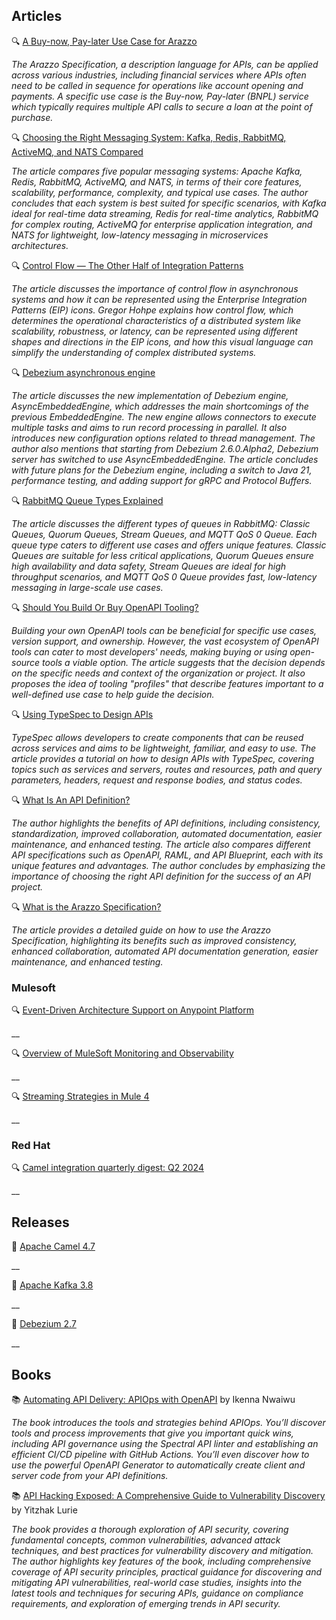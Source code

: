 ## Articles
🔍 [A Buy-now, Pay-later Use Case for Arazzo](https://www.openapis.org/blog/2024/07/19/buy-now-pay-later-arazzo)

_The Arazzo Specification, a description language for APIs, can be applied across various industries, including financial services where APIs often need to be called in sequence for operations like account opening and payments. A specific use case is the Buy-now, Pay-later (BNPL) service which typically requires multiple API calls to secure a loan at the point of purchase._

🔍 [Choosing the Right Messaging System: Kafka, Redis, RabbitMQ, ActiveMQ, and NATS Compared](https://medium.com/@sheikh.hamza.arshad/choosing-the-right-messaging-system-kafka-redis-rabbitmq-activemq-and-nats-compared-fa2dd385976f)

_The article compares five popular messaging systems: Apache Kafka, Redis, RabbitMQ, ActiveMQ, and NATS, in terms of their core features, scalability, performance, complexity, and typical use cases. The author concludes that each system is best suited for specific scenarios, with Kafka ideal for real-time data streaming, Redis for real-time analytics, RabbitMQ for complex routing, ActiveMQ for enterprise application integration, and NATS for lightweight, low-latency messaging in microservices architectures._

🔍 [Control Flow — The Other Half of Integration Patterns](https://www.enterpriseintegrationpatterns.com/ramblings/queues_control_flow.html)

_The article discusses the importance of control flow in asynchronous systems and how it can be represented using the Enterprise Integration Patterns (EIP) icons. Gregor Hohpe explains how control flow, which determines the operational characteristics of a distributed system like scalability, robustness, or latency, can be represented using different shapes and directions in the EIP icons, and how this visual language can simplify the understanding of complex distributed systems._

🔍 [Debezium asynchronous engine](https://debezium.io/blog/2024/07/08/async-embedded-engine/)

_The article discusses the new implementation of Debezium engine, AsyncEmbeddedEngine, which addresses the main shortcomings of the previous EmbeddedEngine. The new engine allows connectors to execute multiple tasks and aims to run record processing in parallel. It also introduces new configuration options related to thread management. The author also mentions that starting from Debezium 2.6.0.Alpha2, Debezium server has switched to use AsyncEmbeddedEngine. The article concludes with future plans for the Debezium engine, including a switch to Java 21, performance testing, and adding support for gRPC and Protocol Buffers._

🔍 [RabbitMQ Queue Types Explained](https://www.cloudamqp.com/blog/rabbitmq-queue-types.html)

_The article discusses the different types of queues in RabbitMQ: Classic Queues, Quorum Queues, Stream Queues, and MQTT QoS 0 Queue. Each queue type caters to different use cases and offers unique features. Classic Queues are suitable for less critical applications, Quorum Queues ensure high availability and data safety, Stream Queues are ideal for high throughput scenarios, and MQTT QoS 0 Queue provides fast, low-latency messaging in large-scale use cases._

🔍 [Should You Build Or Buy OpenAPI Tooling?](https://nordicapis.com/should-you-build-or-buy-openapi-tooling/)

_Building your own OpenAPI tools can be beneficial for specific use cases, version support, and ownership. However, the vast ecosystem of OpenAPI tools can cater to most developers' needs, making buying or using open-source tools a viable option. The article suggests that the decision depends on the specific needs and context of the organization or project. It also proposes the idea of tooling "profiles" that describe features important to a well-defined use case to help guide the decision._

🔍 [Using TypeSpec to Design APIs](https://nordicapis.com/using-typespec-to-design-apis/)

_TypeSpec allows developers to create components that can be reused across services and aims to be lightweight, familiar, and easy to use. The article provides a tutorial on how to design APIs with TypeSpec, covering topics such as services and servers, routes and resources, path and query parameters, headers, request and response bodies, and status codes._

🔍 [What Is An API Definition?](https://nordicapis.com/what-is-an-api-definition/)

_The author highlights the benefits of API definitions, including consistency, standardization, improved collaboration, automated documentation, easier maintenance, and enhanced testing. The article also compares different API specifications such as OpenAPI, RAML, and API Blueprint, each with its unique features and advantages. The author concludes by emphasizing the importance of choosing the right API definition for the success of an API project._


🔍 [What is the Arazzo Specification?](https://nordicapis.com/what-is-the-arazzo-specification/)

_The article provides a detailed guide on how to use the Arazzo Specification, highlighting its benefits such as improved consistency, enhanced collaboration, automated API documentation generation, easier maintenance, and enhanced testing._

### Mulesoft

🔍 [Event-Driven Architecture Support on Anypoint Platform](https://blogs.mulesoft.com/news/event-driven-architecture-support-on-anypoint-platform/)

__

🔍 [Overview of MuleSoft Monitoring and Observability](https://blogs.mulesoft.com/news/mulesoft-monitoring-and-observability/)

__

🔍 [Streaming Strategies in Mule 4](https://medium.com/another-integration-blog/streaming-strategies-in-mule-4-e1d659bc24df)

__

### Red Hat

🔍 [Camel integration quarterly digest: Q2 2024](https://developers.redhat.com/blog/2024/07/17/camel-integration-quarterly-digest-q2-2024#)

__


## Releases


🚀 [Apache Camel 4.7](https://camel.apache.org/blog/2024/07/camel47-whatsnew/)

__

🚀 [Apache Kafka 3.8](https://kafka.apache.org/blog#apache_kafka_380_release_announcement)

__

🚀 [Debezium 2.7](https://debezium.io/blog/2024/07/01/debezium-2-7-final-released/)

__

## Books

📚 [Automating API Delivery: APIOps with OpenAPI](https://a.co/d/fqNklLA) by Ikenna Nwaiwu

_The book introduces the tools and strategies behind APIOps. You’ll discover tools and process improvements that give you important quick wins, including API governance using the Spectral API linter and establishing an efficient CI/CD pipeline with GitHub Actions. You’ll even discover how to use the powerful OpenAPI Generator to automatically create client and server code from your API definitions._

📚 [API Hacking Exposed: A Comprehensive Guide to Vulnerability Discovery](https://a.co/d/4evjKQv) by Yitzhak Lurie

_The book provides a thorough exploration of API security, covering fundamental concepts, common vulnerabilities, advanced attack techniques, and best practices for vulnerability discovery and mitigation. The author highlights key features of the book, including comprehensive coverage of API security principles, practical guidance for discovering and mitigating API vulnerabilities, real-world case studies, insights into the latest tools and techniques for securing APIs, guidance on compliance requirements, and exploration of emerging trends in API security._